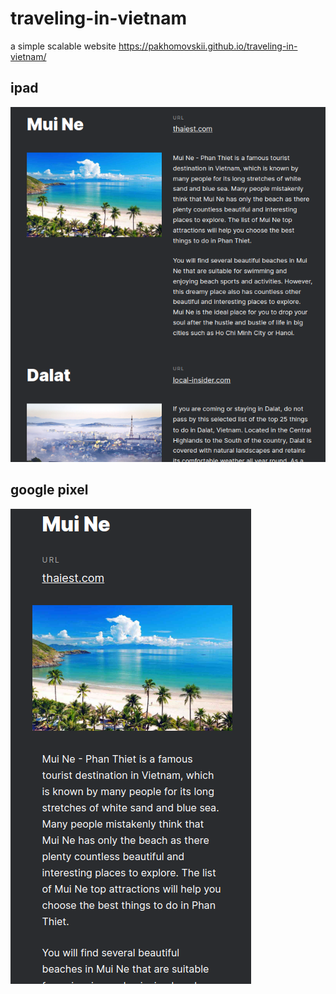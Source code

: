 # traveling-in-vietnam
 a simple scalable website https://pakhomovskii.github.io/traveling-in-vietnam/

## ipad
![alt te![alt text](http://url/to/img.png)xt](./images/ipad.png)

## google pixel
![alt text](./images/pixel.png)
